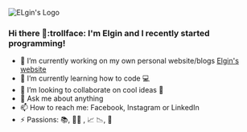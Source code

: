 ![ELgin's Logo](C:\Users\User\PycharmProjects\webdevelopment\logoresize1)
### Hi there 👋:trollface: I'm Elgin and I recently started programming! 
- 🔭 I’m currently working on my own personal website/blogs [Elgin's website](https://elginsi.com)
- 🌱 I’m currently learning how to code :computer:
- 👯 I’m looking to collaborate on cool ideas :metal: 
- 💬 Ask me about anything
- 📫 How to reach me: Facebook, Instagram or LinkedIn
- ⚡ Passions: :books:, :weight_lifting_man: , :chart_with_upwards_trend: :chart_with_downwards_trend:, :musical_keyboard: 



